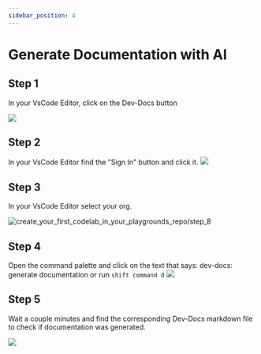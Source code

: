 ```yaml
---
sidebar_position: 4
---
```


# Generate Documentation with AI

## Step 1

In your VsCode Editor, click on the Dev-Docs button

![](/img/generate_documentation_with_ai/step_1.png)

## Step 2

In your VsCode Editor find the "Sign In" button and click it.
![](/img/generate_documentation_with_ai/step_2.png)

## Step 3

In your VsCode Editor select your org.

![create_your_first_codelab_in_your_playgrounds_repo/step_8](/img/create_your_first_codelab_in_your_playgrounds_repo/step_8.png)

## Step 4

Open the command palette and click on the text that says: dev-docs: generate documentation or run <code>shift command d</code>
![](/img/generate_documentation_with_ai/step_5.png)

## Step 5

Wait a couple minutes and find the corresponding Dev-Docs markdown file to check if documentation was generated.

![](/img/generate_documentation_with_ai/step_7.png)

